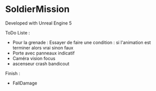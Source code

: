 # SoldierMission

Developed with Unreal Engine 5

ToDo Liste :
- Pour la grenade : Essayer de faire une condition : si l'animation est terminer alors vrai sinon faux
- Porte avec panneaux indicatif
- Caméra vision focus
- ascenseur crash bandicout

Finish :
- FallDamage
